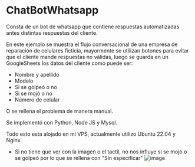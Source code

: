 # ChatBotWhatsapp

Consta de un bot de whatsapp que contiene respuestas automatizadas antes distintas respuestas del cliente.

En este ejemplo se muestra el flujo conversacional de una empresa de reparación de celulares ficticia, mayormente se utilizan botones para evitar que el cliente mande respuestas no válidas, luego se guarda en un GoogleSheets los datos del cliente como puede ser:
- Nombre y apellido
- Modelo
- Si se golpeó o no
- Si se mojó o no
- Número de celular

O se rellena el problema de manera manual.

Se implementó con Python, Node JS y Mysql.

Todo esto esta alojado en mi VPS, actualmente utilizo Ubuntu 22.04 y Nginx.




* Si no tiene que ver con la imagen o el tactil, no nos influye si se mojó o se golpeó por lo que se rellena con "Sin especificar"
![image](https://github.com/LucasCapiz/ChatBotWhatsapp/assets/103195322/91a733f7-ef5e-4d7b-9f56-7f372bb502c2)

